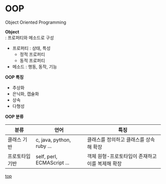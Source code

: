 # OOP
Object Oriented Programming  

**Object**    
: 프로퍼티와 메소드로 구성   

- 프로퍼티 : 상태, 특성
    - 정적 프로퍼티
    - 동적 프로퍼티
- 메소드 : 행동, 동작, 기능


**OOP 특징**  
- 추상화
- 은닉화, 캡슐화
- 상속
- 다형성


**OOP 분류**

분류 | 언어 | 특징
---|---|---
클래스 기반    | c, java, python, ruby ...   | 클래스를 정의하고 클래스를 상속해 확장  
프로토타입 기반 | self, perl, ECMAScript ...  | 객체 원형-프로토타입이 존재하고 이를 복제해 확장



[top](#)
